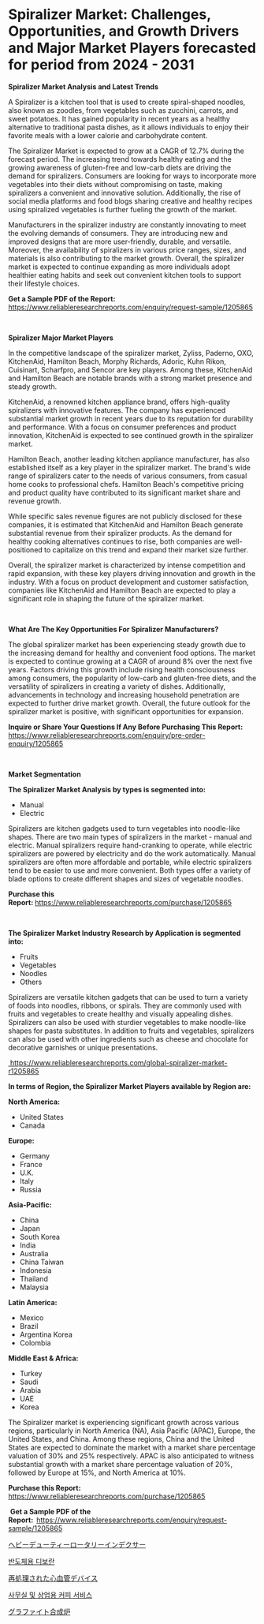 <p><h1>Spiralizer Market: Challenges, Opportunities, and Growth Drivers and Major Market Players forecasted for period from 2024 - 2031</h1></p><p><strong>Spiralizer Market Analysis and Latest Trends</strong></p>
<p><p>A Spiralizer is a kitchen tool that is used to create spiral-shaped noodles, also known as zoodles, from vegetables such as zucchini, carrots, and sweet potatoes. It has gained popularity in recent years as a healthy alternative to traditional pasta dishes, as it allows individuals to enjoy their favorite meals with a lower calorie and carbohydrate content.</p><p>The Spiralizer Market is expected to grow at a CAGR of 12.7% during the forecast period. The increasing trend towards healthy eating and the growing awareness of gluten-free and low-carb diets are driving the demand for spiralizers. Consumers are looking for ways to incorporate more vegetables into their diets without compromising on taste, making spiralizers a convenient and innovative solution. Additionally, the rise of social media platforms and food blogs sharing creative and healthy recipes using spiralized vegetables is further fueling the growth of the market.</p><p>Manufacturers in the spiralizer industry are constantly innovating to meet the evolving demands of consumers. They are introducing new and improved designs that are more user-friendly, durable, and versatile. Moreover, the availability of spiralizers in various price ranges, sizes, and materials is also contributing to the market growth. Overall, the spiralizer market is expected to continue expanding as more individuals adopt healthier eating habits and seek out convenient kitchen tools to support their lifestyle choices.</p></p>
<p><strong>Get a Sample PDF of the Report:&nbsp;</strong> <a href="https://www.reliableresearchreports.com/enquiry/request-sample/1205865">https://www.reliableresearchreports.com/enquiry/request-sample/1205865</a></p>
<p>&nbsp;</p>
<p><strong>Spiralizer Major Market Players</strong></p>
<p><p>In the competitive landscape of the spiralizer market, Zyliss, Paderno, OXO, KitchenAid, Hamilton Beach, Morphy Richards, Adoric, Kuhn Rikon, Cuisinart, Scharfpro, and Sencor are key players. Among these, KitchenAid and Hamilton Beach are notable brands with a strong market presence and steady growth.</p><p>KitchenAid, a renowned kitchen appliance brand, offers high-quality spiralizers with innovative features. The company has experienced substantial market growth in recent years due to its reputation for durability and performance. With a focus on consumer preferences and product innovation, KitchenAid is expected to see continued growth in the spiralizer market.</p><p>Hamilton Beach, another leading kitchen appliance manufacturer, has also established itself as a key player in the spiralizer market. The brand's wide range of spiralizers cater to the needs of various consumers, from casual home cooks to professional chefs. Hamilton Beach's competitive pricing and product quality have contributed to its significant market share and revenue growth.</p><p>While specific sales revenue figures are not publicly disclosed for these companies, it is estimated that KitchenAid and Hamilton Beach generate substantial revenue from their spiralizer products. As the demand for healthy cooking alternatives continues to rise, both companies are well-positioned to capitalize on this trend and expand their market size further.</p><p>Overall, the spiralizer market is characterized by intense competition and rapid expansion, with these key players driving innovation and growth in the industry. With a focus on product development and customer satisfaction, companies like KitchenAid and Hamilton Beach are expected to play a significant role in shaping the future of the spiralizer market.</p></p>
<p>&nbsp;</p>
<p><strong>What Are The Key Opportunities For Spiralizer Manufacturers?</strong></p>
<p><p>The global spiralizer market has been experiencing steady growth due to the increasing demand for healthy and convenient food options. The market is expected to continue growing at a CAGR of around 8% over the next five years. Factors driving this growth include rising health consciousness among consumers, the popularity of low-carb and gluten-free diets, and the versatility of spiralizers in creating a variety of dishes. Additionally, advancements in technology and increasing household penetration are expected to further drive market growth. Overall, the future outlook for the spiralizer market is positive, with significant opportunities for expansion.</p></p>
<p><strong>Inquire or Share Your Questions If Any Before Purchasing This Report:</strong> <a href="https://www.reliableresearchreports.com/enquiry/pre-order-enquiry/1205865">https://www.reliableresearchreports.com/enquiry/pre-order-enquiry/1205865</a></p>
<p>&nbsp;</p>
<p><strong>Market Segmentation</strong></p>
<p><strong>The Spiralizer Market Analysis by types is segmented into:</strong></p>
<p><ul><li>Manual</li><li>Electric</li></ul></p>
<p><p>Spiralizers are kitchen gadgets used to turn vegetables into noodle-like shapes. There are two main types of spiralizers in the market - manual and electric. Manual spiralizers require hand-cranking to operate, while electric spiralizers are powered by electricity and do the work automatically. Manual spiralizers are often more affordable and portable, while electric spiralizers tend to be easier to use and more convenient. Both types offer a variety of blade options to create different shapes and sizes of vegetable noodles.</p></p>
<p><strong>Purchase this Report:&nbsp;</strong><a href="https://www.reliableresearchreports.com/purchase/1205865">https://www.reliableresearchreports.com/purchase/1205865</a></p>
<p>&nbsp;</p>
<p><strong>The Spiralizer Market Industry Research by Application is segmented into:</strong></p>
<p><ul><li>Fruits</li><li>Vegetables</li><li>Noodles</li><li>Others</li></ul></p>
<p><p>Spiralizers are versatile kitchen gadgets that can be used to turn a variety of foods into noodles, ribbons, or spirals. They are commonly used with fruits and vegetables to create healthy and visually appealing dishes. Spiralizers can also be used with sturdier vegetables to make noodle-like shapes for pasta substitutes. In addition to fruits and vegetables, spiralizers can also be used with other ingredients such as cheese and chocolate for decorative garnishes or unique presentations.</p></p>
<p><a href="https://www.reliableresearchreports.com/global-spiralizer-market-r1205865">&nbsp;https://www.reliableresearchreports.com/global-spiralizer-market-r1205865</a></p>
<p><strong>In terms of Region, the Spiralizer Market Players available by Region are:</strong></p>
<p>
    <p> <strong> North America: </strong>
        <ul>
            <li>United States</li>
            <li>Canada</li>
        </ul>
        </p> 
    <p> <strong> Europe: </strong>
        <ul>
            <li>Germany</li>
            <li>France</li>
            <li>U.K.</li>
            <li>Italy</li>
            <li>Russia</li>
        </ul>
        </p> 
    <p> <strong> Asia-Pacific: </strong>
        <ul>
            <li>China</li>
            <li>Japan</li>
            <li>South Korea</li>
            <li>India</li>
            <li>Australia</li>
            <li>China Taiwan</li>
            <li>Indonesia</li>
            <li>Thailand</li>
            <li>Malaysia</li>
        </ul>
        </p> 
    <p> <strong> Latin America: </strong>
        <ul>
            <li>Mexico</li>
            <li>Brazil</li>
            <li>Argentina Korea</li>
            <li>Colombia</li>
        </ul>
        </p> 
    <p> <strong> Middle East & Africa: </strong>
        <ul>
            <li>Turkey</li>
            <li>Saudi</li>
            <li>Arabia</li>
            <li>UAE</li>
            <li>Korea</li>
        </ul>
    </p>
    </p>
<p><p>The Spiralizer market is experiencing significant growth across various regions, particularly in North America (NA), Asia Pacific (APAC), Europe, the United States, and China. Among these regions, China and the United States are expected to dominate the market with a market share percentage valuation of 30% and 25% respectively. APAC is also anticipated to witness substantial growth with a market share percentage valuation of 20%, followed by Europe at 15%, and North America at 10%.</p></p>
<p><strong>Purchase this Report: </strong><a href="https://www.reliableresearchreports.com/purchase/1205865">https://www.reliableresearchreports.com/purchase/1205865</a></p>
<p>&nbsp;<strong>Get a Sample PDF of the Report:&nbsp;&nbsp;</strong><a href="https://www.reliableresearchreports.com/enquiry/request-sample/1205865">https://www.reliableresearchreports.com/enquiry/request-sample/1205865</a></p>
<p><strong></strong></p>
<p><p><a href="https://github.com/dawson566/Market-Research-Report-List-1/blob/main/2927113143788.md">ヘビーデューティーロータリーインデクサー</a></p><p><a href="https://medium.com/@cierrahayes31/%EB%8B%A4%EC%9D%8C%EA%B3%BC-%EA%B0%99%EC%9D%80-%EB%AC%B8%EC%9E%A5%EC%9D%84-%ED%95%9C%EA%B5%AD%EC%96%B4%EB%A1%9C-%EB%B2%88%EC%97%AD%ED%95%98%EC%8B%AD%EC%8B%9C%EC%98%A4-3d6ab8c594e4">반도체용 디보란</a></p><p><a href="https://github.com/JacksonWiza1924/Market-Research-Report-List-2/blob/main/2625490143787.md">再処理された心血管デバイス</a></p><p><a href="https://github.com/airdroplover110/Market-Research-Report-List-1/blob/main/4189590151504.md">사무실 및 상업용 커피 서비스</a></p><p><a href="https://medium.com/@donnell4596/2024%E5%B9%B4%E3%81%8B%E3%82%892031%E5%B9%B4%E3%81%BE%E3%81%A7%E3%81%AE%E9%BB%92%E9%89%9B%E5%90%88%E6%88%90%E7%82%89%E5%B8%82%E5%A0%B4%E3%81%AE%E6%88%90%E9%95%B7%E8%A6%8B%E9%80%9A%E3%81%97%E3%81%AF-%E5%B8%82%E5%A0%B4%E3%81%AE%E3%83%88%E3%83%AC%E3%83%B3%E3%83%89%E5%88%86%E6%9E%90%E3%81%AB%E3%82%88%E3%82%8B%E3%82%A2%E3%83%97%E3%83%AA%E3%82%B1%E3%83%BC%E3%82%B7%E3%83%A7%E3%83%B3-%E5%9C%B0%E5%9F%9F%E3%81%AE%E8%A6%8B%E9%80%9A%E3%81%97-%E5%8F%8E%E7%9B%8A%E3%81%AB%E3%81%8A%E3%81%84%E3%81%A69-%E3%81%AE%E5%B9%B4%E9%96%93%E6%88%90%E9%95%B7%E7%8E%87-cagr-%E3%82%92%E4%BA%88%E6%B8%AC%E3%81%97%E3%81%A6%E3%81%84%E3%81%BE%E3%81%99-e18d278ef90d">グラファイト合成炉</a></p></p>